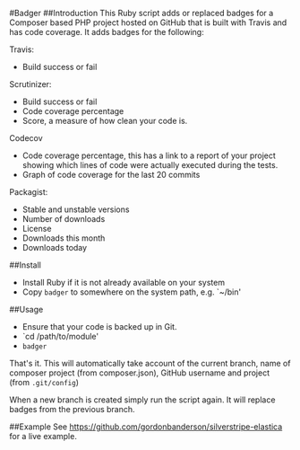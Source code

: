 #Badger
##Introduction
This Ruby script adds or replaced badges for a Composer based PHP project hosted
on GitHub that is built with Travis and has code coverage.  It adds badges for
the following:

Travis:
* Build success or fail

Scrutinizer:
* Build success or fail
* Code coverage percentage
* Score, a measure of how clean your code is.

Codecov
* Code coverage percentage, this has a link to a report of your project
showing which lines of code were actually executed during the tests.
* Graph of code coverage for the last 20 commits

Packagist:
* Stable and unstable versions
* Number of downloads
* License
* Downloads this month
* Downloads today

##Install
* Install Ruby if it is not already available on your system
* Copy `badger` to somewhere on the system path, e.g. `~/bin'

##Usage
* Ensure that your code is backed up in Git.
* `cd /path/to/module'
* `badger`

That's it.  This will automatically take account of the current branch, name of
composer project (from composer.json), GitHub username and project (from
`.git/config`)

When a new branch is created simply run the script again.  It will replace
badges from the previous branch.

##Example
See https://github.com/gordonbanderson/silverstripe-elastica for a live example.